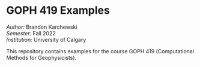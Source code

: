 # GOPH 419 Examples

_Author:_ Brandon Karchewski\
_Semester:_ Fall 2022\
_Institution:_ University of Calgary

This repository contains examples for the course
GOPH 419 (Computational Methods for Geophysicists).
